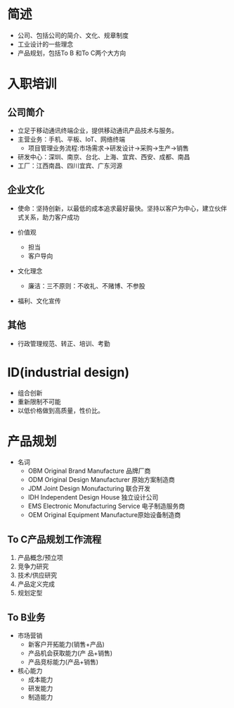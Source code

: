 # 简述

- 公司、包括公司的简介、文化、规章制度
- 工业设计的一些理念
- 产品规划，包括To B 和To C两个大方向

# 入职培训

## 公司简介

- 立足于移动通讯终端企业，提供移动通讯产品技术与服务。
- 主营业务：手机、平板、IoT、网络终端
  - 项目管理业务流程:市场需求->研发设计->采购->生产->销售
- 研发中心：深圳、南京、台北、上海、宜宾、西安、成都、南昌
- 工厂：江西南昌、四川宜宾、广东河源

## 企业文化

- 使命：坚持创新，以最低的成本追求最好最快。坚持以客户为中心，建立伙伴式关系，助力客户成功
- 价值观
  - 担当
  - 客户导向
- 文化理念
  - 廉洁：三不原则：不收礼、不赌博、不参股

- 福利、文化宣传

## 其他

- 行政管理规范、转正、培训、考勤

# ID(industrial design)

- 组合创新
- 重新限制不可能
- 以低价格做到高质量，性价比。

# 产品规划

- 名词
  - OBM Original Brand Manufacture 品牌厂商
  - ODM Original Design Manufacturer 原始方案制造商
  - JDM Joint Design Monufacturing 联合开发
  - IDH Independent Design House 独立设计公司
  - EMS Electronic Monufacturing Service 电子制造服务商
  - OEM Original Equipment Manufacture原始设备制造商

## To C产品规划工作流程

1. 产品概念/预立项
2. 竞争力研究
3. 技术/供应研究
4. 产品定义完成
5. 规划定型

## To B业务

- 市场营销
  - 新客户开拓能力(销售+产品)
  - 产品机会获取能力(产 品+销售)
  - 产品竞标能力(产品+销售)
- 核心能力
  - 成本能力
  - 研发能力
  - 制造能力

